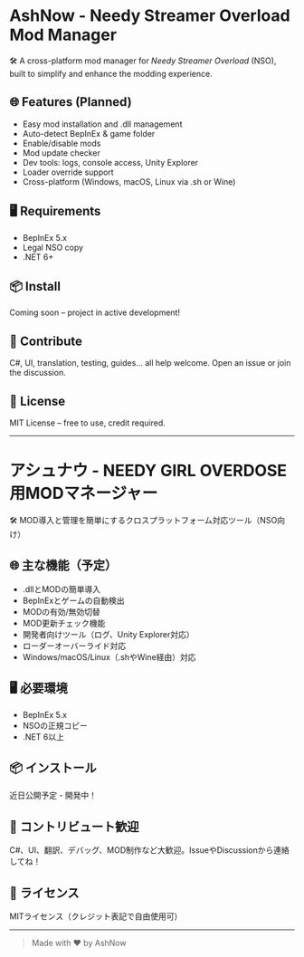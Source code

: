 # AshNow - Needy Streamer Overload Mod Manager

🛠️ A cross-platform mod manager for *Needy Streamer Overload* (NSO), built to simplify and enhance the modding experience.

## 🌐 Features (Planned)
- Easy mod installation and .dll management  
- Auto-detect BepInEx & game folder  
- Enable/disable mods  
- Mod update checker  
- Dev tools: logs, console access, Unity Explorer  
- Loader override support  
- Cross-platform (Windows, macOS, Linux via .sh or Wine)

## 🖥️ Requirements
- BepInEx 5.x  
- Legal NSO copy  
- .NET 6+  

## 📦 Install
Coming soon – project in active development!

## 🤝 Contribute
C#, UI, translation, testing, guides… all help welcome. Open an issue or join the discussion.

## 🔗 License
MIT License – free to use, credit required.

---

# アシュナウ - NEEDY GIRL OVERDOSE用MODマネージャー

🛠️ MOD導入と管理を簡単にするクロスプラットフォーム対応ツール（NSO向け）

## 🌐 主な機能（予定）
- .dllとMODの簡単導入  
- BepInExとゲームの自動検出  
- MODの有効/無効切替  
- MOD更新チェック機能  
- 開発者向けツール（ログ、Unity Explorer対応）  
- ローダーオーバーライド対応  
- Windows/macOS/Linux（.shやWine経由）対応

## 🖥️ 必要環境
- BepInEx 5.x  
- NSOの正規コピー  
- .NET 6以上  

## 📦 インストール
近日公開予定 - 開発中！

## 🤝 コントリビュート歓迎
C#、UI、翻訳、デバッグ、MOD制作など大歓迎。IssueやDiscussionから連絡してね！

## 🔗 ライセンス
MITライセンス（クレジット表記で自由使用可）

---

> Made with ❤️ by AshNow
